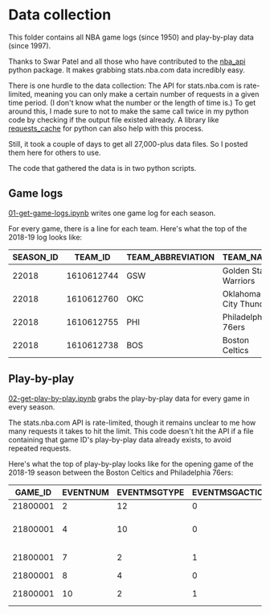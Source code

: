 # Data collection

This folder contains all NBA game logs (since 1950) and play-by-play data (since 1997).

Thanks to Swar Patel and all those who have contributed to the [nba_api](https://github.com/swar/nba_api) python package. It makes grabbing stats.nba.com data incredibly easy. 

There is one hurdle to the data collection: The API for stats.nba.com is rate-limited, meaning you can only make a certain number of requests in a given time period. (I don't know what the number or the length of time is.) To get around this, I made sure to not to make the same call twice in my python code by checking if the output file existed already. A library like [requests_cache](https://github.com/reclosedev/requests-cache) for python can also help with this process.

Still, it took a couple of days to get all 27,000-plus data files. So I posted them here for others to use.

The code that gathered the data is in two python scripts.

## Game logs

[01-get-game-logs.ipynb](/data/01-get-game-logs.ipynb) writes one game log for each season.

For every game, there is a line for each team. Here's what the top of the 2018-19 log looks like:

| SEASON_ID | TEAM_ID    | TEAM_ABBREVIATION | TEAM_NAME             | GAME_ID  | GAME_DATE  | MATCHUP     | WL | MIN | FGM | FGA | FG_PCT | FG3M | FG3A | FG3_PCT | FTM | FTA | FT_PCT | OREB | DREB | REB | AST | STL | BLK | TOV | PF | PTS | PLUS_MINUS | VIDEO_AVAILABLE | 
|-----------|------------|-------------------|-----------------------|----------|------------|-------------|----|-----|-----|-----|--------|------|------|---------|-----|-----|--------|------|------|-----|-----|-----|-----|-----|----|-----|------------|-----------------| 
| 22018     | 1610612744 | GSW               | Golden State Warriors | 21800002 | 2018-10-16 | GSW vs. OKC | W  | 240 | 42  | 95  | 0.442  | 7    | 26   | 0.269   | 17  | 18  | 0.944  | 17   | 41   | 58  | 28  | 7   | 7   | 21  | 29 | 108 | 8          | 1               | 
| 22018     | 1610612760 | OKC               | Oklahoma City Thunder | 21800002 | 2018-10-16 | OKC @ GSW   | L  | 240 | 33  | 91  | 0.363  | 10   | 37   | 0.27    | 24  | 37  | 0.649  | 16   | 29   | 45  | 21  | 12  | 6   | 15  | 21 | 100 | -8         | 1               | 
| 22018     | 1610612755 | PHI               | Philadelphia 76ers    | 21800001 | 2018-10-16 | PHI @ BOS   | L  | 240 | 34  | 87  | 0.391  | 5    | 26   | 0.192   | 14  | 23  | 0.609  | 6    | 41   | 47  | 18  | 8   | 5   | 16  | 20 | 87  | -18        | 1               | 
| 22018     | 1610612738 | BOS               | Boston Celtics        | 21800001 | 2018-10-16 | BOS vs. PHI | W  | 240 | 42  | 97  | 0.433  | 11   | 37   | 0.297   | 10  | 14  | 0.714  | 12   | 43   | 55  | 21  | 7   | 5   | 15  | 20 | 105 | 18         | 1               | 

## Play-by-play

[02-get-play-by-play.ipynb](/data/02-get-play-by-play.ipynb) grabs the play-by-play data for every game in every season.

The stats.nba.com API is rate-limited, though it remains unclear to me how many requests it takes to hit the limit. This code doesn't hit the API if a file containing that game ID's play-by-play data already exists, to avoid repeated requests.

Here's what the top of play-by-play looks like for the opening game of the 2018-19 season between the Boston Celtics and Philadelphia 76ers:

| GAME_ID  | EVENTNUM | EVENTMSGTYPE | EVENTMSGACTIONTYPE | PERIOD | WCTIMESTRING | PCTIMESTRING | HOMEDESCRIPTION                              | NEUTRALDESCRIPTION | VISITORDESCRIPTION               | SCORE | SCOREMARGIN | 
|----------|----------|--------------|--------------------|--------|--------------|--------------|----------------------------------------------|--------------------|----------------------------------|-------|-------------| 
| 21800001 | 2        | 12           | 0                  | 1      | 8:03 PM      | 12:00        |                                              |                    |                                  |       |             | 
| 21800001 | 4        | 10           | 0                  | 1      | 8:03 PM      | 12:00        | Jump Ball Horford vs. Embiid: Tip to Simmons |                    |                                  |       |             | 
| 21800001 | 7        | 2            | 1                  | 1      | 8:03 PM      | 11:40        |                                              |                    | MISS Covington 27' 3PT Jump Shot |       |             | 
| 21800001 | 8        | 4            | 0                  | 1      | 8:04 PM      | 11:40        | CELTICS Rebound                              |                    |                                  |       |             | 
| 21800001 | 10       | 2            | 1                  | 1      | 8:04 PM      | 11:15        | MISS Tatum 25' 3PT Jump Shot                 |                    |                                  |       |             | 

